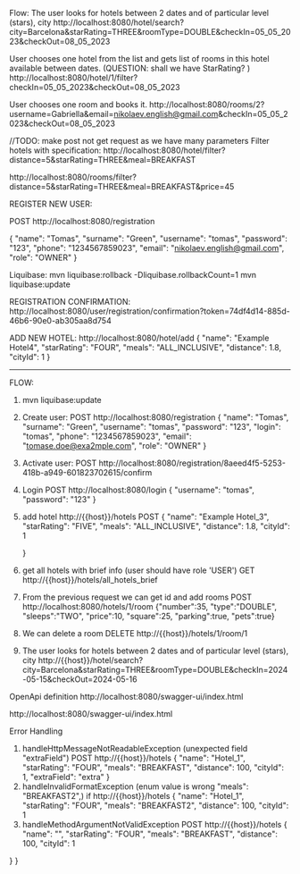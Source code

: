 Flow:
The user looks for hotels between 2 dates and of particular level (stars), city
http://localhost:8080/hotel/search?city=Barcelona&starRating=THREE&roomType=DOUBLE&checkIn=05_05_2023&checkOut=08_05_2023

User chooses one hotel from the list and gets list of rooms in this hotel available between dates. (QUESTION: shall we have StarRating? )
http://localhost:8080/hotel/1/filter?checkIn=05_05_2023&checkOut=08_05_2023

User chooses one room and books it.
http://localhost:8080/rooms/2?username=Gabriella&email=nikolaev.english@gmail.com&checkIn=05_05_2023&checkOut=08_05_2023

//TODO: make post not get request as we have many parameters
Filter hotels with specification:
http://localhost:8080/hotel/filter?distance=5&starRating=THREE&meal=BREAKFAST

http://localhost:8080/rooms/filter?distance=5&starRating=THREE&meal=BREAKFAST&price=45


REGISTER NEW USER:

POST http://localhost:8080/registration

{
"name": "Tomas",
"surname": "Green",
"username": "tomas",
"password": "123",
"phone": "1234567859023",
"email": "nikolaev.english@gmail.com",
"role": "OWNER"
}



Liquibase:
mvn liquibase:rollback -Dliquibase.rollbackCount=1
mvn liquibase:update

REGISTRATION CONFIRMATION:
http://localhost:8080/user/registration/confirmation?token=74df4d14-885d-46b6-90e0-ab305aa8d754

ADD NEW HOTEL:
http://localhost:8080/hotel/add
    {
        "name": "Example Hotel4",
           "starRating": "FOUR",
           "meals": "ALL_INCLUSIVE",
            "distance": 1.8,
            "cityId": 1
    }

************************************************************************************
FLOW:
1) mvn liquibase:update
2) Create user:
   POST http://localhost:8080/registration
   {
   "name": "Tomas",
   "surname": "Green",
   "username": "tomas",
   "password": "123",
   "login": "tomas",
   "phone": "1234567859023",
   "email": "tomase.doe@exa2mple.com",
   "role": "OWNER"
   }
3) Activate user:
   POST http://localhost:8080/registration/8aeed4f5-5253-418b-a949-601823702615/confirm
4) Login
   POST http://localhost:8080/login
   {
   "username": "tomas",
   "password":  "123"
   }

5) add hotel
   http://{{host}}/hotels
   POST
   {
   "name": "Example Hotel_3",
   "starRating": "FIVE",
   "meals": "ALL_INCLUSIVE",
   "distance": 1.8,
   "cityId": 1

   }
6) get all hotels with brief info (user should have role 'USER')
   GET
   http://{{host}}/hotels/all_hotels_brief

7) From the previous request we can get id and add rooms
   POST
   http://localhost:8080/hotels/1/room
   {"number":35,
   "type":"DOUBLE",
   "sleeps":"TWO",
   "price":10,
   "square":25,
   "parking":true,
   "pets":true}
8) We can delete a room
   DELETE
   http://{{host}}/hotels/1/room/1
9) The user looks for hotels between 2 dates and of particular level (stars), city
   http://{{host}}/hotel/search?city=Barcelona&starRating=THREE&roomType=DOUBLE&checkIn=2024-05-15&checkOut=2024-05-16




OpenApi definition http://localhost:8080/swagger-ui/index.html

http://localhost:8080/swagger-ui/index.html

Error Handling

1) handleHttpMessageNotReadableException (unexpected field "extraField")
POST http://{{host}}/hotels
   {
   "name": "Hotel_1",
   "starRating": "FOUR",
   "meals": "BREAKFAST",
   "distance": 100,
   "cityId": 1,
   "extraField": "extra"
}
2) handleInvalidFormatException (enum value is wrong  "meals": "BREAKFAST2",)
if http://{{host}}/hotels
   {
   "name": "Hotel_1",
   "starRating": "FOUR",
   "meals": "BREAKFAST2",
   "distance": 100,
   "cityId": 1
3) handleMethodArgumentNotValidException
POST http://{{host}}/hotels
   {
   "name": "",
   "starRating": "FOUR",
   "meals": "BREAKFAST",
   "distance": 100,
   "cityId": 1

}
}

